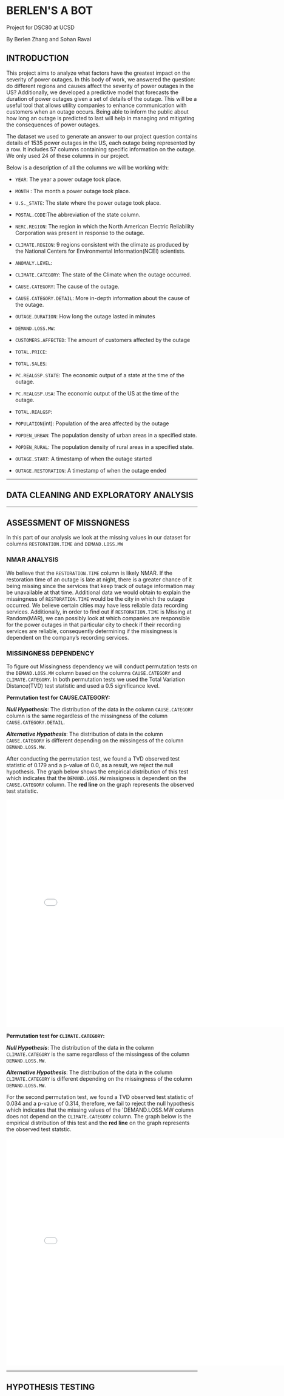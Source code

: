 # BERLEN'S A BOT
Project for DSC80 at UCSD

By Berlen Zhang and Sohan Raval

## INTRODUCTION
This project aims to analyze what factors have the greatest impact on the severity of power outages. In this body of work, we answered the question: do different regions and causes affect the severity of power outages in the US? Additionally, we developed a predictive model that forecasts the duration of power outages given a set of details of the outage. This will be a useful tool that allows utility companies to enhance communication with customers when an outage occurs. Being able to inform the public about how long an outage is predicted to last will help in managing and mitigating the consequences of power outages.


The dataset we used to generate an answer to our project question contains details of 1535 power outages in the US, each outage being represented by a row. It includes 57 columns containing specific information on the outage. We only used 24 of these columns in our project.


Below is a description of all the columns we will be working with:

- `YEAR`: The year a power outage took place.

- `MONTH` : The month a power outage took place.

- `U.S._STATE`: The state where the power outage took place.

- `POSTAL.CODE`:The abbreviation of the state column.

- `NERC.REGION`: The region in which the North American Electric Reliability Corporation was present in response to the outage.

- `CLIMATE.REGION`: 9 regions consistent with the climate as produced by the National Centers for Environmental Information(NCEI) scientists.

- `ANOMALY.LEVEL`: 

- `CLIMATE.CATEGORY`: The state of the Climate when the outage occurred.

- `CAUSE.CATEGORY`: The cause of the outage.

- `CAUSE.CATEGORY.DETAIL`: More in-depth information about the cause of the outage.

- `OUTAGE.DURATION`: How long the outage lasted in minutes

- `DEMAND.LOSS.MW`: 

- `CUSTOMERS.AFFECTED`: The amount of customers affected by the outage

- `TOTAL.PRICE`:

- `TOTAL.SALES`:

- `PC.REALGSP.STATE`: The economic output of a state at the time of the outage.

- `PC.REALGSP.USA`: The economic output of the US at the time of the outage.

- `TOTAL.REALGSP`: 

- `POPULATION`(int): Population of the area affected by the outage

- `POPDEN_URBAN`: The population density of urban areas in a specified state.

- `POPDEN_RURAL`:  The population density of rural areas in a specified state.

- `OUTAGE.START`: A timestamp of when the outage started

- `OUTAGE.RESTORATION`: A timestamp of when the outage ended

---
## DATA CLEANING AND EXPLORATORY ANALYSIS
---
## ASSESSMENT OF MISSNGNESS

In this part of our analysis we look at the missing values in our dataset for columns `RESTORATION.TIME` and `DEMAND.LOSS.MW`


### NMAR ANALYSIS

We believe that the `RESTORATION.TIME` column is likely NMAR. If the restoration time of an outage is late at night, there is a greater chance of it being missing since the services that keep track of outage information may be unavailable at that time. Additional data we would obtain to explain the missingness of `RESTORATION.TIME` would be the city in which the outage occurred. We believe certain cities may have less reliable data recording services. Additionally, in order to find out if `RESTORATION.TIME` is Missing at Random(MAR), we can possibly look at which companies are responsible for the power outages in that particular city to check if their recording services are reliable, consequently determining if the missingness is dependent on the company’s recording services.

### MISSINGNESS DEPENDENCY

To figure out Missingness dependency we will conduct permutation tests on the `DEMAND.LOSS.MW` column based on the columns `CAUSE.CATEGORY` and `CLIMATE.CATEGORY`. In both permutation tests we used the Total Variation Distance(TVD) test statistic and used a 0.5 significance level.

**Permutation test for CAUSE.CATEGORY:**

***Null Hypothesis***: The distribution of the data in the column `CAUSE.CATEGORY` column is the same regardless of the missingness of the column `CAUSE.CATEGORY.DETAIL`. 

***Alternative Hypothesis***: The distribution of data in the column `CAUSE.CATEGORY` is different depending on the missingess of the column `DEMAND.LOSS.MW`.

After conducting the permutation test, we found a TVD observed test statistic of 0.179 and a p-value of 0.0, as a result, we reject the null hypothesis. The graph below shows the empirical distribution of this test which indicates that the `DEMAND.LOSS.MW` missigness is dependent on the `CAUSE.CATEGORY` column. The **red line** on the graph represents the observed test statistic.

<iframe
  src="assets/emp-dist-1.html"
  width="800"
  height="600"
  frameborder="0"
></iframe>

**Permutation test for `CLIMATE.CATEGORY`:**

***Null Hypothesis***: The distribution of the data in the column `CLIMATE.CATEGORY` is the same regardless of the missingess of the column `DEMAND.LOSS.MW`.

***Alternative Hypothesis***: The distribution of the data in the column `CLIMATE.CATEGORY` is different depending on the missingness of the column `DEMAND.LOSS.MW`.

For the second permutation test, we found a TVD observed test statistic of 0.034 and a p-value of 0.314, therefore, we fail to reject the null hypothesis which indicates that the missing values of the 'DEMAND.LOSS.MW column does not depend on the `CLIMATE.CATEGORY` column. The graph below is the empirical distribution of this test and the **red line** on the graph represents the observed test statstic.

<iframe
  src="assets/emp-dist-2.html"
  width="800"
  height="600"
  frameborder="0"
></iframe>

---
## HYPOTHESIS TESTING







